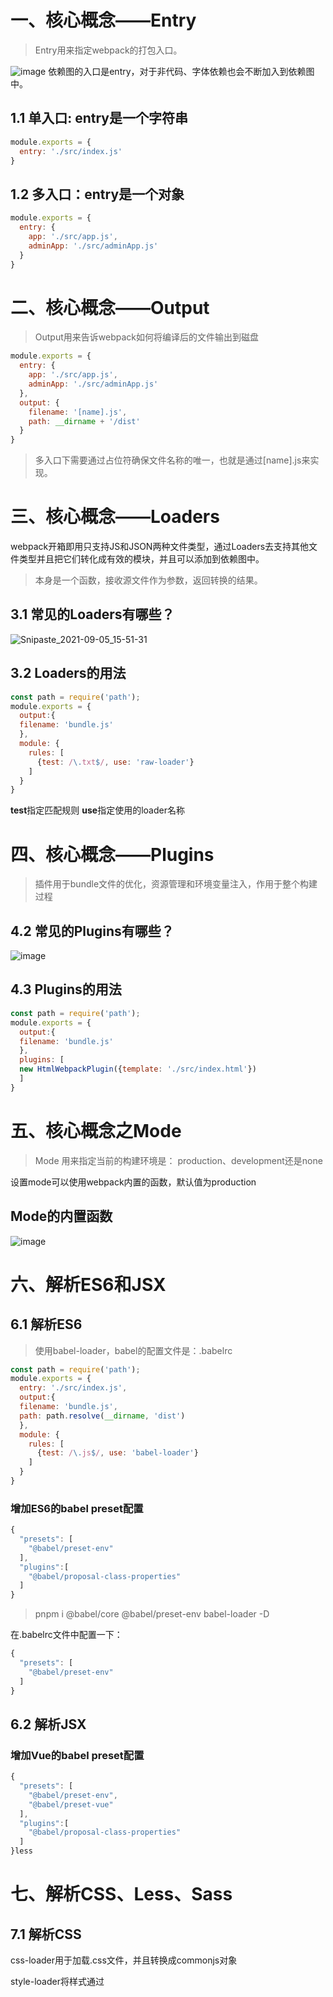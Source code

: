 # 一、核心概念——Entry
> Entry用来指定webpack的打包入口。


![image](https://user-images.githubusercontent.com/72426886/132118607-c71c63e9-11d7-403e-b8da-365de1c75490.png)
依赖图的入口是entry，对于非代码、字体依赖也会不断加入到依赖图中。
## 1.1 单入口: entry是一个字符串
```js
module.exports = {
  entry: './src/index.js'
}
```
## 1.2 多入口：entry是一个对象
```js
module.exports = {
  entry: {
    app: './src/app.js',
    adminApp: './src/adminApp.js'
  }
}
```
# 二、核心概念——Output
> Output用来告诉webpack如何将编译后的文件输出到磁盘
```js
module.exports = {
  entry: {
    app: './src/app.js',
    adminApp: './src/adminApp.js'
  },
  output: {
    filename: '[name].js',
    path: __dirname + '/dist'
  }
}
```
> 多入口下需要通过占位符确保文件名称的唯一，也就是通过[name].js来实现。

# 三、核心概念——Loaders
webpack开箱即用只支持JS和JSON两种文件类型，通过Loaders去支持其他文件类型并且把它们转化成有效的模块，并且可以添加到依赖图中。
> 本身是一个函数，接收源文件作为参数，返回转换的结果。

## 3.1 常见的Loaders有哪些？
![Snipaste_2021-09-05_15-51-31](https://user-images.githubusercontent.com/72426886/132119841-468a3f6d-053f-4fe6-8934-66978cc15c84.jpg)

## 3.2 Loaders的用法
```js
const path = require('path');
module.exports = {
  output:{
  filename: 'bundle.js'
  },
  module: {
    rules: [
      {test: /\.txt$/, use: 'raw-loader'}
    ]
  }
}
```
**test**指定匹配规则
**use**指定使用的loader名称
# 四、核心概念——Plugins
> 插件用于bundle文件的优化，资源管理和环境变量注入，作用于整个构建过程

## 4.2 常见的Plugins有哪些？
![image](https://user-images.githubusercontent.com/72426886/132120004-fb6c9af0-6e01-48bc-9a3b-9b5f47bbf2aa.png)

## 4.3 Plugins的用法
```js
const path = require('path');
module.exports = {
  output:{
  filename: 'bundle.js'
  },
  plugins: [
  new HtmlWebpackPlugin({template: './src/index.html'})
  ]
}
```
# 五、核心概念之Mode
> Mode 用来指定当前的构建环境是： production、development还是none

设置mode可以使用webpack内置的函数，默认值为production

## Mode的内置函数
![image](https://user-images.githubusercontent.com/72426886/132120170-6de71d7d-8842-4319-a6ef-7189bd99007d.png)

# 六、解析ES6和JSX
## 6.1 解析ES6
> 使用babel-loader，babel的配置文件是：.babelrc

```js
const path = require('path');
module.exports = {
  entry: './src/index.js',
  output:{
  filename: 'bundle.js',
  path: path.resolve(__dirname, 'dist')
  },
  module: {
    rules: [
      {test: /\.js$/, use: 'babel-loader'}
    ]
  }
}
```
### 增加ES6的babel preset配置
```js
{
  "presets": [
    "@babel/preset-env"
  ],
  "plugins":[
    "@babel/proposal-class-properties"
  ]
}
```
>  pnpm i @babel/core @babel/preset-env babel-loader -D

在.babelrc文件中配置一下：
```js
{
  "presets": [
    "@babel/preset-env"
  ]
}
```
## 6.2 解析JSX
### 增加Vue的babel preset配置
```js
{
  "presets": [
    "@babel/preset-env",
    "@babel/preset-vue"
  ],
  "plugins":[
    "@babel/proposal-class-properties"
  ]
}less
```
# 七、解析CSS、Less、Sass
## 7.1 解析CSS
css-loader用于加载.css文件，并且转换成commonjs对象

style-loader将样式通过<style>标签插入到head中。
  
```js
const path = require('path');
module.exports = {
  entry: './src/index.js',
  output:{
  filename: 'bundle.js',
  path: path.resolve(__dirname, 'dist')
  },
  module: {
    rules: [
      {test: /\.css$/, use: 'style-loader','css-loader'}
    ]
  }
}
```
 > 注意，style-loader要写在css-loader之前。
## 7.2 解析Less
  less-loader用于将less转换成css
  > less-loader要写在css-loader之后
```js
const path = require('path');
module.exports = {
  entry: './src/index.js',
  output:{
  filename: 'bundle.js',
  path: path.resolve(__dirname, 'dist')
  },
  module: {
    rules: [
      {test: /\.less$/,
       use: ['style-loader',          'css-loader',
       'less-loader'
       ]
       } ]
  }
}
```
## 八、解析图片和字体
### 8.1 解析图片
> file-loader用于处理图片
```js
const path = require('path');
module.exports = {
  entry: './src/index.js',
  output:{
  filename: 'bundle.js',
  path: path.resolve(__dirname, 'dist')
  },
  module: {
    rules: [
      {test: /\.(png|svg|jpg|gif)$/, use: 'style-loader'
      }
    ]
  }
}
```
### 8.2 解析字体

> file-loader也可用于处理字体

```js
const path = require('path');
module.exports = {
  entry: './src/index.js',
  output:{
  filename: 'bundle.js',
  path: path.resolve(__dirname, 'dist')
  },
  module: {
    rules: [
      {test: /\.(woff|woff2|eot|ttf|otf)$/, use: 'style-loader'
      }
    ]
  }
}
```
> 使用url-loader 也可以处理图片和字体，也可以设置较小资源自动base64

```js
const path = require('path');
module.exports = {
  entry: './src/index.js',
  output:{
  filename: 'bundle.js',
  path: path.resolve(__dirname, 'dist')
  },
  module: {
    rules: [
      {test: /\.(png|svg|jpg|gif)$/, use: [{
        loader: 'url-loader',
        options:{
          limit: 10240// 单位是字节，图片资源小于10KB，打包自动base64
        }
      }]
      }
    ]
  }
}
```
## 九、webpack中的文件监听
> 文件监听是在发现源码发生变化时，自动重新构建出新的输出文件。

wenpack开启监听模式，有两种方式：
- 启动webpack命令时，带上--watch参数
- 在配置webpack.config.js中设置watch:true

唯一缺点：每次需要手动刷新浏览器
```js
{
  "script":{
    "build": "webpack",
    "watch": "webpack --watch"
  }
}
```
### 9.1 文件监听的原理分析
> 轮询判断文件的最后编辑时间是否变化

某个文件发生了变化，并不会立刻告诉监听者，而是先缓存起来，等aggregateTimeout

```js
module.export = {
  // 默认false，也就是不开启
  watch:true,
  // 只有开启监听模式时，watchOptions才有意义
  watchOptions:{
    // 默认为空，不监听的文件或者文件夹，支持正则匹配
    ignored: /ndoe_modules/,
    // 监听到变化发生后会等到300ms再去执行，默认300ms
    aggregateTimeout:300,
    // 判断文件是否发生变化是通过卜庭训问系统文件有没有变化实现的，默认每秒问1000次
    poll: 1000
  }
}
```
## 十、webpack中的热更新及原理
热更新: webpack-dev-server
- WDS不刷新浏览器
- WDS不输出文件，而是内存中
- 使用HotModuleReplacementPlugin插件

```js
{
  "script":{
    "build": "webapck",
    "dev": "webpack-dev-serve --open"
  }
}
```
```js
const path = require('path');
module.exports = {
  output:{
  filename: 'bundle.js'
  },
  plugins: [
  new webpack.HotModuleReplacementPlugin()
  ],
  devServer:{
    contentBase: './dist',
    hot：true
  }
}
```
热更新：使用webpack-dev-middlewave

> WDM将webpack输出的文件输出给服务器，适用于灵活的定制场景，需要引入node的服务。

## 10.1 热更新原理分析
Webpack Compile将JS编译成Bundle

HMR Server: 将热更新的文件输出给HMR Runtime

Bundle server: 提供文件在浏览器的访问

HMR Runtime: 会注入到浏览器，更新文件的变化

bundle.js: 构建输出的文件

## 十一、文件指纹
> 打包后输出的文件名的后缀

例如：index_512727db.js

> 文件指纹可以用来做版本管理

## 11.1 文件指纹如何生成
- Hash：和整个项目的构建相关，只要项目文件有修改，整个项目构建的hash值就会更改
- Chunkhash： 和webpack打包的chunk有关，不同的entry会生成不同的chunkhash值
- Contenthash：根据文件内容来定义hash，文件内容不变，则contenthash不变

## 11.2 JS文件指纹设置

> 设置output的filename，使用[chunkhash]

```js
module.exports = {
  entry:{
    app: './src/app.js',
    search: './src/search.js'
  },
  output:{
    filename: '[name][chunkhash:8].js',
    path: __dirname + '/dist'
  }
};
```

## 11.3 CSS文件指纹设置
> 设置MiniCssExtractPlugin 的filename，使用[contenthash]

> 要注意这个插件的loader是无法和style-loader一起使用的，它们之间的功能是互斥的，style=loader是把样式插入到head标签里面，而这个插件是把CSS文件提取出来，所以它们之间有一些冲突。把style-loader删掉再添加MiniCssExtractPlugin.loader
```js
module.exports = {
  entry:{
    app: './src/app.js',
    search: './src/search.js'
  },
  output:{
    filename: '[name][chunkhash:8].js',
    path: __dirname + '/dist'
  },
  plugins:[
    new MiniCssExtractPlugin({
      filename: '[name]_[contenthash:8].css'
    });
  ]
};
```
## 11.4 图片的文件指纹设置
> 设置file-loader的name，使用[hash]

除了[hash]占位符外还有其他占位符

| 占位符名称 |含义  |
| --- | --- |
| [ext] | 资源后缀名 |
| [name] | 文件名称 |
| [path] | 文件的相对路径 |
| [folder] | 文件所在的文件夹 |
| [contenthash] | 文件的内容hash，默认是md5生成 |
| [emoji] | 一个随机的指代文件内容的emoji |


```js
module.exports = {
  entry:{
    app: './src/app.js'
  },
  output:{
    filename: 'bundle.js',
    path: path.resolve(__dirname, 'dist')
  },
  module: {
    rules: [
      {test: /\.(png|svg|jpg|gif)$/, use: [{
        loader: 'url-loader',
        options:{
          limit: 10240,// 单位是字节，图片资源小于10KB，打包自动base64
          name: '[name]_[hash:8].[ext]'
        }
      }]
      }
    ]
  }
};
```
## 十二、代码压缩
> 代码压缩主要有三部分：HTML压缩，CSS压缩和JS压缩，一般情况下，开发好代码之后，正式发布上线，其实代码还是需要经过压缩的，这样的话，文件被压缩，占的字节会更小，访问速度也更快。

## 12.1 JS文件的压缩
>在webpack4里面其实内置了uglifyjs-webpack-plugin，所有默认打包出来的JS文件就已经压缩过了，前提mode得设置为production,所以关于JS文件的压缩我们是不需要做其他的操作的。当然你也可以配置这个插件的其他参数。

## 12.2 CSS文件的压缩
> 使用optimize-css-assets-webpack-plugin，同时安装使用预处理器cssnano。

```js
module.exports = {
  entry:{
    app: './src/app.js',
    search: './src/search.js'
  },
  output:{
    filename: '[name][chunkhash:8].js',
    path: __dirname + '/dist'
  },
  plugins:[
    new OptimizeCSSAssetsPlugin({
        assetNameRegExp: /\.css$/g,
        cssProcessor: require('cssnano')
    })
  ]
};
```
## 12.2 html文件的压缩
> 修改html-webpack-plugin，设置压缩参数

```js
module.exports = {
  entry:{
    app: './src/app.js',
    search: './src/search.js'
  },
  output:{
    filename: '[name][chunkhash:8].js',
    path: __dirname + '/dist'
  },
  plugins:[
    new HtmlWebpackPlugin({
      template: path.join(__dirname,'src/search.html'),
      filename: 'search.html',
      chunks: ['search'],
      inject: true,
      minify:{
        html5: true,
        // 把空格去掉
        collapseWhitespace: true,
        // 把换行符号去掉
        preserveLineBreaks: false,
        minifyCSS: true,
        minifyJS: true,
        // 把注释去掉
        removeComment: false
      }
    })
  ]
};
```